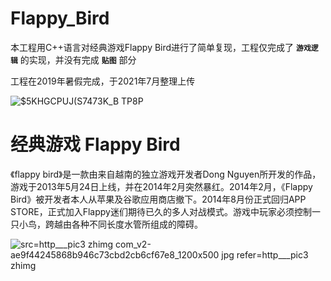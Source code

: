 # Flappy_Bird



本工程用C++语言对经典游戏Flappy Bird进行了简单复现，工程仅完成了 **`游戏逻辑`** 的实现，并没有完成 **`贴图`**  部分  
  
工程在2019年暑假完成，于2021年7月整理上传

![$5KHGCPUJ(S7473K_B TP8P](https://user-images.githubusercontent.com/49380713/126732177-616f76dc-4ace-4b98-917a-bd7397efb5a0.png)

# 经典游戏 Flappy Bird
《flappy bird》是一款由来自越南的独立游戏开发者Dong Nguyen所开发的作品，游戏于2013年5月24日上线，并在2014年2月突然暴红。2014年2月，《Flappy Bird》被开发者本人从苹果及谷歌应用商店撤下。2014年8月份正式回归APP STORE，正式加入Flappy迷们期待已久的多人对战模式。游戏中玩家必须控制一只小鸟，跨越由各种不同长度水管所组成的障碍。

![src=http___pic3 zhimg com_v2-ae9f44245868b946c73cbd2cb6cf67e8_1200x500 jpg refer=http___pic3 zhimg](https://user-images.githubusercontent.com/49380713/126731468-36e38f2a-b554-4a10-959b-94f4dc9d9fe3.jpg)
